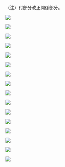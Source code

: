 （注）付部分改正開係部分。

![](https://www.nta.go.jp/tmp/51c712bd-32c2-44c4-a54d-d434c166836c/images/85ac013cdbb75fa3e424912e261d8d3b2697fedc3cabf80f5252e30ca999135b.jpg)

![](https://www.nta.go.jp/tmp/51c712bd-32c2-44c4-a54d-d434c166836c/images/ad5a9ac90b49f7ebce5b3d77cb91ed0a79b34a4b61e0295a6af51626fe283aa0.jpg)

![](https://www.nta.go.jp/tmp/51c712bd-32c2-44c4-a54d-d434c166836c/images/35eceea7d0c5bf8ee13df36fbfc3ab26c99bdccb8790bde5f360f320bf3e9a02.jpg)

![](https://www.nta.go.jp/tmp/51c712bd-32c2-44c4-a54d-d434c166836c/images/e41bd3d1fed7d008ae1fe74de445777146b8e4d11419823fc4b597f477c32146.jpg)

![](https://www.nta.go.jp/tmp/51c712bd-32c2-44c4-a54d-d434c166836c/images/37566554291912c89f91348b8b7e440ad62bf7a4b5ac4664d33c29bda56c6843.jpg)

![](https://www.nta.go.jp/tmp/51c712bd-32c2-44c4-a54d-d434c166836c/images/a79f456b1d8f6e000874731386c2c7f8812525477b01a3d5327bfddde4a4b726.jpg)

![](https://www.nta.go.jp/tmp/51c712bd-32c2-44c4-a54d-d434c166836c/images/33438f9afb2e4cc18f96e2ff14b9d68ac543de876797b7668ffffdb0483de7ef.jpg)

![](https://www.nta.go.jp/tmp/51c712bd-32c2-44c4-a54d-d434c166836c/images/69dfc3bf64c588c0ebd75a7b3e00ec35df6d2505f625aec595ed3b871e315e78.jpg)

![](https://www.nta.go.jp/tmp/51c712bd-32c2-44c4-a54d-d434c166836c/images/57c85b814811f218a1c75c98e3d81f893c531ca84955735b4dfd98a95b475e6c.jpg)

![](https://www.nta.go.jp/tmp/51c712bd-32c2-44c4-a54d-d434c166836c/images/9d0f818b6a1476cd77336e34441fdbd9426c164481d94d146697c9ac6bcdd9ab.jpg)

![](https://www.nta.go.jp/tmp/51c712bd-32c2-44c4-a54d-d434c166836c/images/bdf5e7ce8333dc257f429e4642dbb5b81adc560208b8471a6f40f34f8d615838.jpg)

![](https://www.nta.go.jp/tmp/51c712bd-32c2-44c4-a54d-d434c166836c/images/4c93a0ebd5bf8b551725c080bead4fe9910a317f1a3329f56a0d1cb931ae8060.jpg)

![](https://www.nta.go.jp/tmp/51c712bd-32c2-44c4-a54d-d434c166836c/images/9adf2e85f0c9aca5228a9cf4f6d267904c461404912c9887aa8e08f778e2dc1f.jpg)

![](https://www.nta.go.jp/tmp/51c712bd-32c2-44c4-a54d-d434c166836c/images/c958ea75fcc073cfa7aca8e73f2d7f3896b417f9c7b6fdec7d0e3c9e0565d252.jpg)

![](https://www.nta.go.jp/tmp/51c712bd-32c2-44c4-a54d-d434c166836c/images/03443b84452736a41419982df60b8d32247365b200e997b312031f5cc768f661.jpg)

![](https://www.nta.go.jp/tmp/51c712bd-32c2-44c4-a54d-d434c166836c/images/8531cae694422ad7f95dbfb3af1051f24122e8a1b1b9361323bb41f61a6a036f.jpg)